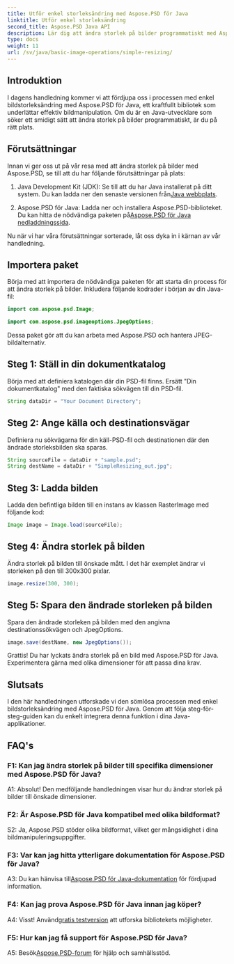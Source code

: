```yaml
---
title: Utför enkel storleksändring med Aspose.PSD för Java
linktitle: Utför enkel storleksändring
second_title: Aspose.PSD Java API
description: Lär dig att ändra storlek på bilder programmatiskt med Aspose.PSD för Java. Följ vår steg-för-steg-guide för effektiv bildmanipulation.
type: docs
weight: 11
url: /sv/java/basic-image-operations/simple-resizing/
---
```

## Introduktion

I dagens handledning kommer vi att fördjupa oss i processen med enkel bildstorleksändring med Aspose.PSD för Java, ett kraftfullt bibliotek som underlättar effektiv bildmanipulation. Om du är en Java-utvecklare som söker ett smidigt sätt att ändra storlek på bilder programmatiskt, är du på rätt plats.

## Förutsättningar

Innan vi ger oss ut på vår resa med att ändra storlek på bilder med Aspose.PSD, se till att du har följande förutsättningar på plats:

1. Java Development Kit (JDK): Se till att du har Java installerat på ditt system. Du kan ladda ner den senaste versionen från[Java webbplats](https://www.oracle.com/java/).

2.  Aspose.PSD för Java: Ladda ner och installera Aspose.PSD-biblioteket. Du kan hitta de nödvändiga paketen på[Aspose.PSD för Java nedladdningssida](https://releases.aspose.com/psd/java/).

Nu när vi har våra förutsättningar sorterade, låt oss dyka in i kärnan av vår handledning.

## Importera paket

Börja med att importera de nödvändiga paketen för att starta din process för att ändra storlek på bilder. Inkludera följande kodrader i början av din Java-fil:

```java
import com.aspose.psd.Image;

import com.aspose.psd.imageoptions.JpegOptions;
```

Dessa paket gör att du kan arbeta med Aspose.PSD och hantera JPEG-bildalternativ.

## Steg 1: Ställ in din dokumentkatalog

Börja med att definiera katalogen där din PSD-fil finns. Ersätt "Din dokumentkatalog" med den faktiska sökvägen till din PSD-fil.

```java
String dataDir = "Your Document Directory";
```

## Steg 2: Ange källa och destinationsvägar

Definiera nu sökvägarna för din käll-PSD-fil och destinationen där den ändrade storleksbilden ska sparas.

```java
String sourceFile = dataDir + "sample.psd";
String destName = dataDir + "SimpleResizing_out.jpg";
```

## Steg 3: Ladda bilden

Ladda den befintliga bilden till en instans av klassen RasterImage med följande kod:

```java
Image image = Image.load(sourceFile);
```

## Steg 4: Ändra storlek på bilden

Ändra storlek på bilden till önskade mått. I det här exemplet ändrar vi storleken på den till 300x300 pixlar.

```java
image.resize(300, 300);
```

## Steg 5: Spara den ändrade storleken på bilden

Spara den ändrade storleken på bilden med den angivna destinationssökvägen och JpegOptions.

```java
image.save(destName, new JpegOptions());
```

Grattis! Du har lyckats ändra storlek på en bild med Aspose.PSD för Java. Experimentera gärna med olika dimensioner för att passa dina krav.

## Slutsats

I den här handledningen utforskade vi den sömlösa processen med enkel bildstorleksändring med Aspose.PSD för Java. Genom att följa steg-för-steg-guiden kan du enkelt integrera denna funktion i dina Java-applikationer.

## FAQ's

### F1: Kan jag ändra storlek på bilder till specifika dimensioner med Aspose.PSD för Java?

A1: Absolut! Den medföljande handledningen visar hur du ändrar storlek på bilder till önskade dimensioner.

### F2: Är Aspose.PSD för Java kompatibel med olika bildformat?

S2: Ja, Aspose.PSD stöder olika bildformat, vilket ger mångsidighet i dina bildmanipuleringsuppgifter.

### F3: Var kan jag hitta ytterligare dokumentation för Aspose.PSD för Java?

 A3: Du kan hänvisa till[Aspose.PSD för Java-dokumentation](https://reference.aspose.com/psd/java/) för fördjupad information.

### F4: Kan jag prova Aspose.PSD för Java innan jag köper?

 A4: Visst! Använd[gratis testversion](https://releases.aspose.com/) att utforska bibliotekets möjligheter.

### F5: Hur kan jag få support för Aspose.PSD för Java?

 A5: Besök[Aspose.PSD-forum](https://forum.aspose.com/c/psd/34) för hjälp och samhällsstöd.